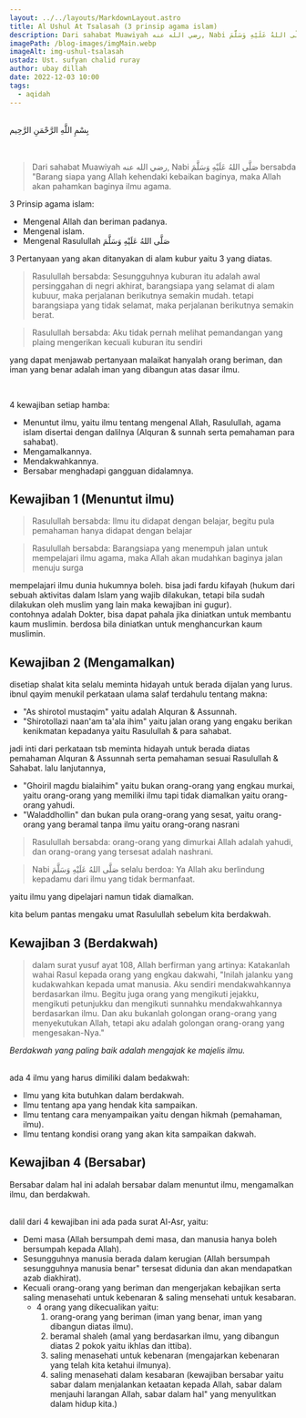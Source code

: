```yaml
---
layout: ../../layouts/MarkdownLayout.astro
title: Al Ushul At Tsalasah (3 prinsip agama islam)
description: Dari sahabat Muawiyah رضي الله عنه, Nabi صَلَّى اللهُ عَلَيْهِ وَسَلَّمَ bersabda "Barang siapa yang Allah kehendaki kebaikan baginya, maka Allah akan pahamkan baginya ilmu agama."
imagePath: /blog-images/imgMain.webp
imageAlt: img-ushul-tsalasah
ustadz: Ust. sufyan chalid ruray
author: ubay dillah
date: 2022-12-03 10:00
tags:
  - aqidah
---
```


<br>
<div class="font-arab-v1 font-bold text-4xl text-center"> بِسْمِ اللَّهِ الرَّحْمَنِ الرَّحِيم</div>
<br><br>

> Dari sahabat Muawiyah رضي الله عنه, Nabi صَلَّى اللهُ عَلَيْهِ وَسَلَّمَ bersabda "Barang siapa yang Allah kehendaki kebaikan baginya, maka Allah akan pahamkan baginya ilmu agama.

3 Prinsip agama islam:

- Mengenal Allah dan beriman padanya.
- Mengenal islam.
- Mengenal Rasulullah صَلَّى اللهُ عَلَيْهِ وَسَلَّمَ

3 Pertanyaan yang akan ditanyakan di alam kubur yaitu 3 yang diatas. <br>

> Rasulullah bersabda: Sesungguhnya kuburan itu adalah awal persinggahan di negri akhirat, barangsiapa yang selamat di alam kubuur, maka perjalanan berikutnya semakin mudah. tetapi barangsiapa yang tidak selamat, maka perjalanan berikutnya semakin berat.

> Rasulullah bersabda: Aku tidak pernah melihat pemandangan yang plaing mengerikan kecuali kuburan itu sendiri

yang dapat menjawab pertanyaan malaikat hanyalah orang beriman, dan iman yang benar adalah iman yang dibangun atas dasar ilmu.

<br>

4 kewajiban setiap hamba:

- Menuntut ilmu, yaitu ilmu tentang mengenal Allah, Rasulullah, agama islam disertai dengan dalilnya (Alquran & sunnah serta pemahaman para sahabat).
- Mengamalkannya.
- Mendakwahkannya.
- Bersabar menghadapi gangguan didalamnya.

## Kewajiban 1 (Menuntut ilmu)

> Rasulullah bersabda: Ilmu itu didapat dengan belajar, begitu pula pemahaman hanya didapat dengan belajar

> Rasulullah bersabda: Barangsiapa yang menempuh jalan untuk mempelajari ilmu agama, maka Allah akan mudahkan baginya jalan menuju surga

mempelajari ilmu dunia hukumnya boleh. bisa jadi fardu kifayah (hukum dari sebuah aktivitas dalam Islam yang wajib dilakukan, tetapi bila sudah dilakukan oleh muslim yang lain maka kewajiban ini gugur). <br> contohnya adalah Dokter, bisa dapat pahala jika diniatkan untuk membantu kaum muslimin. berdosa bila diniatkan untuk menghancurkan kaum muslimin.

## Kewajiban 2 (Mengamalkan)

disetiap shalat kita selalu meminta hidayah untuk berada dijalan yang lurus.
ibnul qayim menukil perkataan ulama salaf terdahulu tentang makna:

- "As shirotol mustaqim" yaitu adalah Alquran & Assunnah.
- "Shirotollazi naan'am ta'ala ihim" yaitu jalan orang yang engaku berikan kenikmatan kepadanya yaitu Rasulullah & para sahabat.

jadi inti dari perkataan tsb meminta hidayah untuk berada diatas pemahaman Alquran & Assunnah serta pemahaman sesuai Rasulullah & Sahabat. lalu lanjutannya,

- "Ghoiril magdu bialaihim" yaitu bukan orang-orang yang engkau murkai, yaitu orang-orang yang memiliki ilmu tapi tidak diamalkan yaitu orang-orang yahudi.
- "Waladdhollin" dan bukan pula orang-orang yang sesat, yaitu orang-orang yang beramal tanpa ilmu yaitu orang-orang nasrani

> Rasulullah bersabda: orang-orang yang dimurkai Allah adalah yahudi, dan orang-orang yang tersesat adalah nashrani.

> Nabi صَلَّى اللهُ عَلَيْهِ وَسَلَّمَ selalu berdoa: Ya Allah aku berlindung kepadamu dari ilmu yang tidak bermanfaat.

yaitu ilmu yang dipelajari namun tidak diamalkan.

kita belum pantas mengaku umat Rasulullah sebelum kita berdakwah.

## Kewajiban 3 (Berdakwah)

> dalam surat yusuf ayat 108, Allah berfirman yang artinya: Katakanlah wahai Rasul kepada orang yang engkau dakwahi, "Inilah jalanku yang kudakwahkan kepada umat manusia. Aku sendiri mendakwahkannya berdasarkan ilmu. Begitu juga orang yang mengikuti jejakku, mengikuti petunjukku dan mengikuti sunnahku mendakwahkannya berdasarkan ilmu. Dan aku bukanlah golongan orang-orang yang menyekutukan Allah, tetapi aku adalah golongan orang-orang yang mengesakan-Nya."

_Berdakwah yang paling baik adalah mengajak ke majelis ilmu._ <br><br>

ada 4 ilmu yang harus dimiliki dalam bedakwah:

- Ilmu yang kita butuhkan dalam berdakwah.
- Ilmu tentang apa yang hendak kita sampaikan.
- Ilmu tentang cara menyampaikan yaitu dengan hikmah (pemahaman, ilmu).
- Ilmu tentang kondisi orang yang akan kita sampaikan dakwah.

## Kewajiban 4 (Bersabar)

Bersabar dalam hal ini adalah bersabar dalam menuntut ilmu, mengamalkan ilmu, dan berdakwah. <br><br>

dalil dari 4 kewajiban ini ada pada surat Al-Asr, yaitu:

- Demi masa (Allah bersumpah demi masa, dan manusia hanya boleh bersumpah kepada Allah).
- Sesungguhnya manusia berada dalam kerugian (Allah bersumpah sesungguhnya manusia benar" tersesat didunia dan akan mendapatkan azab diakhirat).
- Kecuali orang-orang yang beriman dan mengerjakan kebajikan serta saling menasehati untuk kebenaran & saling mensehati untuk kesabaran.
  - 4 orang yang dikecualikan yaitu:
    1. orang-orang yang beriman (iman yang benar, iman yang dibangun diatas ilmu).
    2. beramal shaleh (amal yang berdasarkan ilmu, yang dibangun diatas 2 pokok yaitu ikhlas dan ittiba).
    3. saling menasehati untuk kebenaran (mengajarkan kebenaran yang telah kita ketahui ilmunya).
    4. saling menasehati dalam kesabaran (kewajiban bersabar yaitu sabar dalam menjalankan ketaatan kepada Allah, sabar dalam menjauhi larangan Allah, sabar dalam hal" yang menyulitkan dalam hidup kita.)
